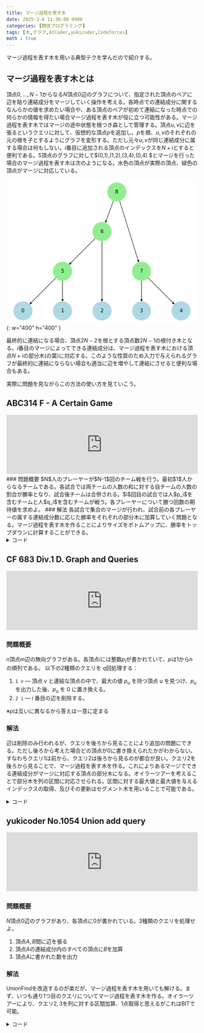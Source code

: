 ```yaml
---
title: マージ過程を表す木
date: 2025-3-4 11:36:00 0900
categories: [競技プログラミング]
tags: [木,グラフ,AtCoder,yukicoder,Codeforces]
math : true
---
```

<!-- 
コード例
<details markdown="1"><summary>コード</summary>
</details>
 -->

マージ過程を表す木を用いる典型テクを学んだので紹介する。
## マージ過程を表す木とは
頂点$0,\dots,N-1$からなる$N$頂点$0$辺のグラフについて、指定された頂点のペアに辺を貼り連結成分をマージしていく操作を考える。各時点での連結成分に関するなんらかの値を求めたい場合や、ある頂点のペアが初めて連結になった時点での何らかの情報を得たい場合マージ過程を表す木が役に立つ可能性がある。マージ過程を表す木ではマージの途中状態を根つき森として管理する。頂点$u,v$に辺を張るというクエリに対して、仮想的な頂点$p$を追加し、$p$を根、$u,v$のそれぞれの元の根を子とするようにグラフを変形する。ただし元々$u,v$が同じ連結成分に属する場合は何もしない。$i$番目に追加される頂点のインデックスを$N+i$とすると便利である。$5$頂点のグラフに対して$(0,1),(1,2),(3,4),(0,4) $とマージを行った場合のマージ過程を表す木は次のようになる。水色の頂点が実際の頂点、緑色の頂点がマージに対応している。

![tree of merging process](/assets/articles/2025-02-24-tree.png){: w="400" h="400" }

最終的に連結になる場合、頂点$2N-2$を根とする頂点数$2N-1$の根付き木となる。$i$番目のマージによってできる連結成分は、マージ過程を表す木における頂点$N+i$の部分木(の葉)に対応する。このような性質のため入力で与えられるグラフが最終的に連結にならない場合も適当に辺を増やして連結にさせると便利な場合もある。

実際に問題を見ながらこの方法の使い方を見ていこう。

## ABC314 F - A Certain Game
<iframe class="hatenablogcard" style="width:100%;height:155px;max-width:680px" src="https://hatenablog-parts.com/embed?url=https://atcoder.jp/contests/abc314/tasks/abc314_f" width="300" height="150" frameborder="0" scrolling="no"></iframe>
### 問題概要
$N$人のプレーヤーが$N-1$回のチーム戦を行う。最初$1$人からなるチームである。各試合では両チームの人数の和に対する自チームの人数の割合が勝率となり、試合後チームは合併される。$i$回目の試合では人$p_i$を含むチームと人$q_i$を含むチームが戦う。各プレーヤーについて勝つ回数の期待値を求めよ。
### 解法
各試合で集合のマージが行われ、試合前の各プレーヤーの属する連結成分数に応じた勝率をそれぞれの部分木に加算していく問題となる。マージ過程を表す木を作ることによりサイズをボトムアップに、勝率をトップダウンに計算することができる。
<details markdown="1"><summary>コード</summary>
```cpp
#include "template.hpp"
#include "data_structure/union-find.hpp"
#include <atcoder/modint>
using mint = atcoder::modint998244353;
template <class T>
pair<vector<vector<T>>, vector<T>>
tree_of_merging_process(int n, vector<pair<T, T>> &edges) {
    vector<vector<T>> res(2 * n - 1);
    vector<T> par(2 * n - 1);
    iota(begin(par), end(par), 0);
    UnionFind dsu(n);
    int aux = n; // マージする際親とする仮の頂点
    for(auto [i, j] : edges) {
        i = dsu.leader(i), j = dsu.leader(j);
        if(i == j)
            continue;
        res[aux].emplace_back(par[i]);
        res[aux].emplace_back(par[j]);
        par[dsu.merge(i, j)] = aux++;
    }
    rep(i, n, 2 * n - 1) for(auto j : res[i]) par[j] = i;
    return {res, par};
}
void solve() {
    INT(n);
    vector<pair<int, int>> edges(n);
    rep(i, n - 1) {
        INT(p, q);
        edges[i] = {--p, --q};
    }
    auto [g, par] = tree_of_merging_process(n, edges);
    vector<int> sz(2 * n - 1, 1);
    rep(i, n, 2 * n - 1) {
        sz[i] = 0;
        for(auto j : g[i])
            sz[i] += sz[j];
    }
    vector<mint> ans(2 * n - 1, 0);
    for(int i = 2 * n - 3; i >= 0; i--) {
        ans[i] += mint(sz[i]) / sz[par[i]];
        for(auto j : g[i])
            ans[j] += ans[i];
    }
    rep(i, n) cout << ans[i].val() << " \n"[i + 1 == n];
}
int main() {
    ios::sync_with_stdio(false);
    std::cin.tie(nullptr);
    solve();
}
```
</details>

## CF 683 Div.1 D. Graph and Queries
<iframe class="hatenablogcard" style="width:100%;height:155px;max-width:680px" src="https://hatenablog-parts.com/embed?url=https://codeforces.com/contest/1416/problem/D" width="300" height="150" frameborder="0" scrolling="no"></iframe>

### 問題概要
$n$頂点$m$辺の無向グラフがある。各頂点$i$には整数$p_i$が書かれていて、$p$は$1$から$n$の順列である。
以下の2種類のクエリを $q$回処理する：  

1. `1 v` — 頂点 $v$ と連結な頂点の中で、最大の値 $p_u$ を持つ頂点 $u$ を見つけ、$p_u$ を出力した後、$p_u$ を $0$ に置き換える。  
2. `2 i` — $i$ 番目の辺を削除する。  

※$p$は互いに異なるから答えは一意に定まる

### 解法
辺は削除のみ行われるが、クエリを後ろから見ることにより追加の問題にできる。ただし後ろから考えた場合どの頂点が$0$に書き換えられたかがわからない。すなわちクエリ$1$は前から、クエリ$2$は後ろから見るのが都合が良い。クエリ$2$を後ろから見ることで、マージ過程を表す木を作る。これによりあるマージでできる連結成分がマージに対応する頂点の部分木になる。オイラーツアーを考えることで部分木を列の区間に対応させられる。区間に対する最大値と最大値を与えるインデックスの取得、及びその更新はセグメント木を用いることで可能である。

<details markdown = "1"><summary>コード</summary>
```cpp
#include "data_structure/segtree.hpp"
#include "tree/euler-tour.hpp"
#include <atcoder/dsu>
P op(P p, P q) {
    return p.first > q.first ? p : q;
}
P e() {
    return {-1, -1};
}
void solve() {
    INT(n, m, q);
    vector<int> p(n);
    input(p);
    vector<int> a(m), b(m);
    rep(i, m) {
        input(a[i], b[i]);
        --a[i], --b[i];
    }
    atcoder::dsu dsu(2 * n);
    vl par(2 * n);
    vll chil(2 * n);
    iota(all(par), 0);
    ll cur = n;
    vector<P> qs(q);
    vector<bool> not_q(m, true);
    rep(i, q) {
        LL(flag, v);
        --v;
        qs[i] = P(flag, v);
        if(flag == 2)
            not_q[v] = false;
    }
    auto merge = [&](int id) {
        ll x = dsu.leader(a[id]), y = dsu.leader(b[id]);
        if(x == y)
            return;
        chil[cur].push_back(par[x]);
        chil[cur].push_back(par[y]);
        par[x] = par[y] = cur++;
        dsu.merge(x, y);
    };
    rep(i, m) if(not_q[i]) {
        merge(i);
    }

    for(int i = q - 1; i; i--) {
        auto [flag, v] = qs[i];
        if(flag == 1) {
            qs[i].first = par[dsu.leader(v)];
        } else {
            qs[i].first = -1;
            merge(qs[i].second);
        }
    }
    rep(i, n) {
        chil[cur].push_back(par[dsu.leader(i)]);
    }
    ranges::sort(chil[cur]);
    chil[cur].erase(unique(all(chil[cur])), end(chil[cur]));
    EulerTour et(chil, cur);
    segtree<P, op, e> seg(et.out[cur]);
    rep(i, n) {
        seg.set(et.in[i], {p[i], et.in[i]});
    }
    rep(i, q) {
        if(qs[i].first == -1)
            continue;
        ll time = qs[i].first;
        auto val = seg.prod(et.in[time], et.out[time]);
        print(max(0ll, val.first));
        if(val.second != -1)
            seg.set(val.second, e());
    }
}
int main() {
    ios::sync_with_stdio(false);
    std::cin.tie(nullptr);
    cout << std::setprecision(16);
    solve();
}
```
</details>

## ABC394 G - Dense Buildings

<iframe class="hatenablogcard" style="width:100%;height:155px;max-width:680px" src="https://hatenablog-parts.com/embed?url=https://atcoder.jp/contests/abc394/tasks/abc394_g" width="300" height="150" frameborder="0" scrolling="no"></iframe>

### 問題概要
$H\times W$に仕切られた区画がある。上から$i$番目、左から$j$番目の区画には$F_{i,j}$階建てのビルがある。ビルのある階にいるとき、次の移動ができる。
- 同じビルの1つ上または下の階に階段を使って移動する
- 上下左右に隣り合うビルの同じ階に移動する

但し存在しない階には移動できない。
$Q$個のクエリに答えよ。
> 区画$(A,B)$にあるビルの$Y$階から区画$(C,D)$にあるビルの$Z$階に移動するとき、階段を使う回数の最小値を求めよ。

### 解法

区画$(A,B)$のビルの$F_{A,B}$階から区画$(C,D)$のビルの$F_{C,D}$階に移動する際に通る階数の最小値の最大値を$M_{(A,B),(C,D)}$とする。$(A,B)$の$Y$階から$(C,D)$の$Z$階へ移動するには$X=$$\min(Y,Z,M_{(A,B),(C,D)})$階を通る必要があり、逆に$Y+Z-2X$回階段を使うことで移動できることが分かる。

従って任意のビル間について上記の$M$を求められればよいが、これは次のように可能である。初め全てのビルは独立であるとする。そしてすべての隣り合うビルのペア$i,j$について$\min(F_i,F_j)$が大きい順にビル$i,j$をマージしていき、マージ過程を表す木を作成する。ここで$i,j$のマージに対応する仮想的な頂点に重み$\min(F_i,F_j)$をもたせる。このとき、任意の(隣り合うとは限らない)ビル$i,j$について$M_{i,j}$はマージ過程を表す木における頂点$i,j$のLCAの重みと一致する。LCAはオイラーツアーとRMQなどで求められる。従って問題が解けた。

<details markdown="1"><summary>コード</summary>
```cpp
#include "data_structure/union-find.hpp"
#include "template.hpp"
#include "tree/euler-tour.hpp"
void solve() {
    INT(h, w);
    int n = h * w;
    vector<int> f(2 * n - 1);
    using T = tuple<int, int, int>;
    vector<T> edge;
    rep(i, h) {
        rep(j, w) {
            int cur = i * w + j;
            cin >> f[cur];
            if(i)
                edge.emplace_back(min(f[cur - w], f[cur]), cur - w, cur);
            if(j)
                edge.emplace_back(min(f[cur - 1], f[cur]), cur - 1, cur);
        }
    }
    ranges::sort(edge, greater<T>());
    vector chil(2 * n - 1, vector<int>());
    vector<int> par(2 * n - 1);
    iota(begin(par), end(par), 0);
    UnionFind uf(n);
    int aux = n;
    for(auto [c, i, j] : edge) {
        i = uf.leader(i), j = uf.leader(j);
        if(i == j)
            continue;
        f[aux] = c;
        chil[aux].emplace_back(par[i]);
        chil[aux].emplace_back(par[j]);
        par[uf.merge(i, j)] = aux++;
    }
    EulerTour et(chil, aux - 1);
    INT(q);
    rep(i, q) {
        INT(a, b, y, c, d, z);
        --a, --b, --c, --d;
        int lca = et.lca(a * w + b, c * w + d);
        int mini = min({y, z, f[lca]});
        print(y + z - 2 * mini);
    }
}

int main() {
    ios::sync_with_stdio(false);
    std::cin.tie(nullptr);
    solve();
}
```
</details>

## yukicoder No.1054 Union add query
<iframe class="hatenablogcard" style="width:100%;height:155px;max-width:680px" src="https://hatenablog-parts.com/embed?url=https://yukicoder.me/problems/no/1054" width="300" height="150" frameborder="0" scrolling="no"></iframe>

### 問題概要
$N$頂点$0$辺のグラフがあり、各頂点に$0$が書かれている。$3$種類のクエリを処理せよ。
1. 頂点$A,B$間に辺を張る
2. 頂点$A$の連結成分内のすべての頂点に$B$を加算
3. 頂点$A$に書かれた数を出力

### 解法
UnionFindを改造するのが楽だが、マージ過程を表す木を用いても解ける。まず、いつも通り$1$つ目のクエリについてマージ過程を表す木を作る。オイラーツアーにより、クエリ$2,3$を列に対する区間加算、$1$点取得と思えるがこれはBITで可能。

<details markdown="1"><summary>コード</summary>
```cpp
#include "data_structure/union-find.hpp"
#include "template.hpp"
#include <atcoder/fenwicktree>
struct query {
    ll t, a, b;
    ll id;
};
void solve() {
    LL(n, q);
    vl p(2 * n - 1);
    iota(all(p), 0);
    vll c(2 * n - 1);
    vector<query> vq(q);
    ll aux = n;
    UnionFind uf(n);
    auto merge = [&](ll a, ll b) {
        a = uf.leader(a), b = uf.leader(b);
        if(a == b)
            return;
        c[aux].push_back(p[a]);
        c[aux].push_back(p[b]);
        p[uf.merge(a, b)] = aux++;
    };
    rep(i, q) {
        LL(t, a, b);
        --a;
        if(t == 1) {
            b--;
            merge(a, b);
        }
        vq[i] = query(t, a, b, p[uf.leader(a)]);
    }
    rep(i, 1, n) merge(0, i);
    atcoder::fenwick_tree<ll> fw(n + 1);
    vl in(2 * n - 1), out(2 * n - 1);
    ll time = 0;
    auto dfs = [&](auto &&dfs, ll cur) -> void {
        in[cur] = time;
        if(cur < n)
            time++;
        for(auto nex : c[cur])
            dfs(dfs, nex);
        out[cur] = time;
    };
    dfs(dfs, 2 * n - 2);
    for(auto qi : vq) {
        if(qi.t == 1)
            continue;
        else if(qi.t == 2) {
            ll idx = qi.id;
            fw.add(in[idx], qi.b);
            fw.add(out[idx], -qi.b);
        } else {
            print(fw.sum(0, in[qi.a] + 1));
        }
    }
}

int main() {
    ios::sync_with_stdio(false);
    std::cin.tie(nullptr);
    solve();
}
```
</details>

## 他の問題
<iframe class="hatenablogcard" style="width:100%;height:155px;max-width:680px" src="https://hatenablog-parts.com/embed?url=https://oj.uz/problem/view/IOI18_werewolf" width="300" height="150" frameborder="0" scrolling="no"></iframe>
[ここ]("https://scrapbox.io/Kodaman/IOI_2018_day1_-_Werewolf")に解説とコードのリンクがある
<iframe class="hatenablogcard" style="width:100%;height:155px;max-width:680px" src="https://hatenablog-parts.com/embed?url=https://atcoder.jp/contests/cf17-tournament-round3-open/tasks/asaporo2_e" width="300" height="150" frameborder="0" scrolling="no"></iframe>
トップダウンに和を取る
<iframe class="hatenablogcard" style="width:100%;height:155px;max-width:680px" src="https://hatenablog-parts.com/embed?url=https://atcoder.jp/contests/code-thanks-festival-2017/tasks/code_thanks_festival_2017_h" width="300" height="150" frameborder="0" scrolling="no"></iframe>
LCAを使う
## 参考

<iframe 
  class="hatenablogcard"
  style="width:100%;height:155px;max-width:680px"
  src="https://hatenablog-parts.com/embed?url=https://drken1215.hatenablog.com/entry/2020/12/26/180000"
  width="300"
  height="150"
  frameborder="0"
  scrolling="no"
></iframe>
<iframe class="hatenablogcard" style="width:100%;height:155px;max-width:680px" src="https://hatenablog-parts.com/embed?url=https://nyaannyaan.github.io/library/tree/process-of-merging-tree.hpp" width="300" height="150" frameborder="0" scrolling="no"></iframe>
<!-- https://x.com/SSRS_cp/status/1463858165779341319 そういうう問題？ -->

<blockquote class="twitter-tweet"><p lang="ja" dir="ltr">Union Sets <a href="https://t.co/phnbNZyz3T">https://t.co/phnbNZyz3T</a><br>Union add query (想定ではない) <a href="https://t.co/fnTr1KoxvC">https://t.co/fnTr1KoxvC</a><br>Black Cats Deployment <a href="https://t.co/vJMJcA4XfV">https://t.co/vJMJcA4XfV</a><br>Graph and Queries <a href="https://t.co/5SBgU8Xhe2">https://t.co/5SBgU8Xhe2</a></p>&mdash; SSRS (@SSRS_cp) <a href="https://twitter.com/SSRS_cp/status/1463858165779341319?ref_src=twsrc%5Etfw">November 25, 2021</a></blockquote> <script async src="https://platform.twitter.com/widgets.js" charset="utf-8"></script>

